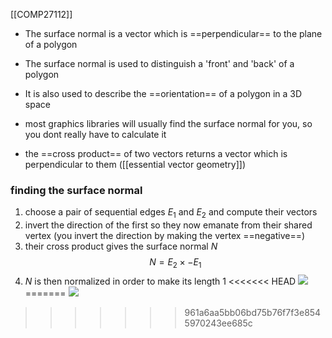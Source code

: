 [[COMP27112]]

- The surface normal is a vector which is ==perpendicular== to the plane of a polygon
- The surface normal is used to distinguish a 'front' and 'back' of a polygon
- It is also used to describe the ==orientation== of a polygon in a 3D space
- most graphics libraries will usually find the surface normal for you, so you dont really have to calculate it

- the ==cross product== of two vectors returns a vector which is perpendicular to them ([[essential vector geometry]])

### finding the surface normal
1. choose a pair of sequential edges $E_1$ and $E_2$ and compute their vectors
2. invert the direction of the first so they now emanate from their shared vertex (you invert the direction by making the vertex ==negative==)
3. their cross product gives the surface normal $N$
$$N = E_2 \times -E_1$$
4. $N$ is then normalized in order to make its length 1
<<<<<<< HEAD
![](https://i.imgur.com/7EfOLPS.png)
=======
![](https://i.imgur.com/c3X6UyS.png)
>>>>>>> 961a6aa5bb06bd75b76f7f3e8545970243ee685c
